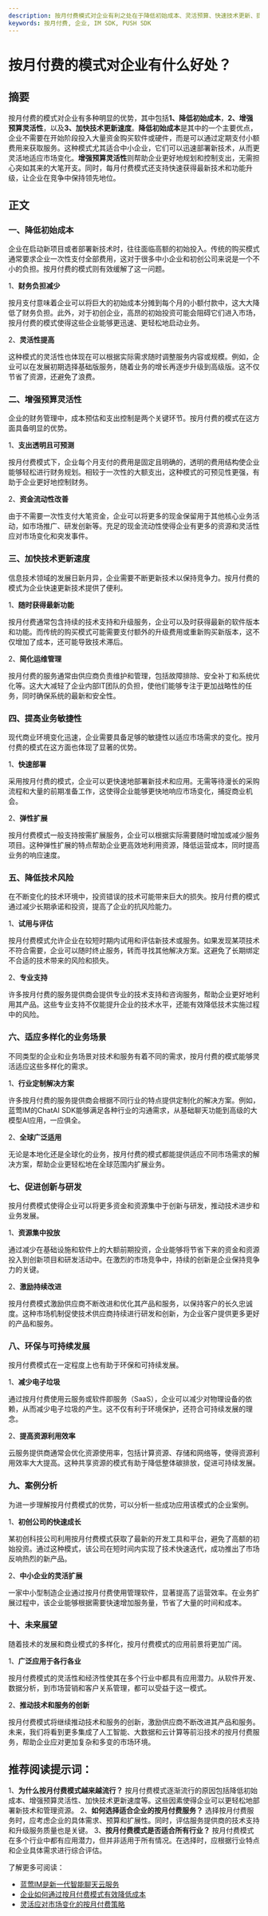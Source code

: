 ```yaml
---
description: 按月付费模式对企业有利之处在于降低初始成本、灵活预算、快速技术更新、提高敏捷性、降低风险、多样化适应、促进创新、环保可持续发展等。
keywords: 按月付费, 企业, IM SDK, PUSH SDK
---
```

# 按月付费的模式对企业有什么好处？

## 摘要

按月付费的模式对企业有多种明显的优势，其中包括**1、降低初始成本**，**2、增强预算灵活性**，以及**3、加快技术更新速度**。**降低初始成本**是其中的一个主要优点，企业不需要在开始阶段投入大量资金购买软件或硬件，而是可以通过定期支付小额费用来获取服务。这种模式尤其适合中小企业，它们可以迅速部署新技术，从而更灵活地适应市场变化。**增强预算灵活性**则帮助企业更好地规划和控制支出，无需担心突如其来的大笔开支。同时，每月付费模式还支持快速获得最新技术和功能升级，让企业在竞争中保持领先地位。

## 正文

### 一、降低初始成本

企业在启动新项目或者部署新技术时，往往面临高额的初始投入。传统的购买模式通常要求企业一次性支付全部费用，这对于很多中小企业和初创公司来说是一个不小的负担。按月付费的模式则有效缓解了这一问题。

1、**财务负担减少**

按月支付意味着企业可以将巨大的初始成本分摊到每个月的小额付款中，这大大降低了财务负担。此外，对于初创企业，高昂的初始投资可能会阻碍它们进入市场，按月付费的模式使得这些企业能够更迅速、更轻松地启动业务。

2、**灵活性提高**

这种模式的灵活性也体现在可以根据实际需求随时调整服务内容或规模。例如，企业可以在发展初期选择基础版服务，随着业务的增长再逐步升级到高级版。这不仅节省了资源，还避免了浪费。

### 二、增强预算灵活性

企业的财务管理中，成本预估和支出控制是两个关键环节。按月付费的模式在这方面具备明显的优势。

1、**支出透明且可预测**

按月付费模式下，企业每个月支付的费用是固定且明确的，透明的费用结构使企业能够轻松进行财务规划。相较于一次性的大额支出，这种模式的可预见性更强，有助于企业更好地控制财务。

2、**资金流动性改善**

由于不需要一次性支付大笔资金，企业可以将更多的现金保留用于其他核心业务活动，如市场推广、研发创新等。充足的现金流动性使得企业有更多的资源和灵活性应对市场变化和突发事件。

### 三、加快技术更新速度

信息技术领域的发展日新月异，企业需要不断更新技术以保持竞争力。按月付费的模式为企业快速更新技术提供了便利。

1、**随时获得最新功能**

按月付费通常包含持续的技术支持和升级服务，企业可以及时获得最新的软件版本和功能。而传统的购买模式可能需要支付额外的升级费用或重新购买新版本，这不仅增加了成本，还可能导致技术滞后。

2、**简化运维管理**

按月付费的服务通常由供应商负责维护和管理，包括故障排除、安全补丁和系统优化等。这大大减轻了企业内部IT团队的负担，使他们能够专注于更加战略性的任务，同时确保系统的最新和安全性。

### 四、提高业务敏捷性

现代商业环境变化迅速，企业需要具备足够的敏捷性以适应市场需求的变化。按月付费的模式在这方面也体现了显著的优势。

1、**快速部署**

采用按月付费的模式，企业可以更快速地部署新技术和应用。无需等待漫长的采购流程和大量的前期准备工作，这使得企业能够更快地响应市场变化，捕捉商业机会。

2、**弹性扩展**

按月付费模式一般支持按需扩展服务，企业可以根据实际需要随时增加或减少服务项目。这种弹性扩展的特点帮助企业更高效地利用资源，降低运营成本，同时提高业务的响应速度。

### 五、降低技术风险

在不断变化的技术环境中，投资错误的技术可能带来巨大的损失。按月付费的模式通过减少长期承诺和投资，提高了企业的抗风险能力。

1、**试用与评估**

按月付费模式允许企业在较短时期内试用和评估新技术或服务。如果发现某项技术不符合需要，企业可以随时终止服务，转而寻找其他解决方案。这避免了长期绑定不合适的技术带来的风险和损失。

2、**专业支持**

许多按月付费的服务提供商会提供专业的技术支持和咨询服务，帮助企业更好地利用其产品。这些专业支持不仅能提升企业的技术水平，还能有效降低技术实施过程中的风险。

### 六、适应多样化的业务场景

不同类型的企业和业务场景对技术和服务有着不同的需求，按月付费的模式能够灵活适应这些多样化的需求。

1、**行业定制解决方案**

许多按月付费的服务提供商会根据不同行业的特点提供定制化的解决方案。例如，蓝莺IM的ChatAI SDK能够满足各种行业的沟通需求，从基础聊天功能到高级的大模型AI应用，一应俱全。

2、**全球广泛适用**

无论是本地化还是全球化的业务，按月付费的模式都能提供适应不同市场需求的解决方案，帮助企业更轻松地在全球范围内扩展业务。

### 七、促进创新与研发

按月付费模式使得企业可以将更多资金和资源集中于创新与研发，推动技术进步和业务发展。

1、**资源集中投放**

通过减少在基础设施和软件上的大额前期投资，企业能够将节省下来的资金和资源投入到创新项目和研发活动中。在激烈的市场竞争中，持续的创新是企业保持竞争力的关键。

2、**激励持续改进**

按月付费模式激励供应商不断改进和优化其产品和服务，以保持客户的长久忠诚度。这种市场机制促使技术供应商持续进行研发和创新，为企业客户提供更多更好的产品和服务。

### 八、环保与可持续发展

按月付费模式在一定程度上也有助于环保和可持续发展。

1、**减少电子垃圾**

通过按月付费使用云服务或软件即服务（SaaS），企业可以减少对物理设备的依赖，从而减少电子垃圾的产生。这不仅有利于环境保护，还符合可持续发展的理念。

2、**提高资源利用效率**

云服务提供商通常会优化资源使用率，包括计算资源、存储和网络等，使得资源利用效率大大提高。这种共享资源的模式有助于降低整体碳排放，促进可持续发展。

### 九、案例分析

为进一步理解按月付费模式的优势，可以分析一些成功应用该模式的企业案例。

1、**初创公司的快速成长**

某初创科技公司利用按月付费模式获取了最新的开发工具和平台，避免了高额的初始投资。通过这种模式，该公司在短时间内实现了技术快速迭代，成功推出了市场反响热烈的新产品。

2、**中小企业的灵活扩展**

一家中小型制造企业通过按月付费使用管理软件，显著提高了运营效率。在业务扩展过程中，该企业能够根据需要快速增加服务量，节省了大量的时间和成本。

### 十、未来展望

随着技术的发展和商业模式的多样化，按月付费模式的应用前景将更加广阔。

1、**广泛应用于各行各业**

按月付费模式的灵活性和经济性使其在多个行业中都具有应用潜力。从软件开发、数据分析，到市场营销和客户关系管理，都可以受益于这一模式。

2、**推动技术和服务的创新**

按月付费模式将继续推动技术和服务的创新，激励供应商不断改进其产品和服务。未来，我们将看到更多集成了人工智能、大数据和云计算等前沿技术的按月付费服务，帮助企业应对更加复杂和多变的市场环境。

## 推荐阅读提示词：
1、**为什么按月付费模式越来越流行？**
   按月付费模式逐渐流行的原因包括降低初始成本、增强预算灵活性、加快技术更新速度等。这些因素使得企业可以更轻松地部署新技术和管理资源。
2、**如何选择适合企业的按月付费服务？**
   选择按月付费服务时，应考虑企业的具体需求、预算和扩展性。同时，评估服务提供商的技术支持和升级服务质量也是关键。
3、**按月付费模式是否适合所有行业？**
   按月付费模式在多个行业中都有应用潜力，但并非适用于所有情况。在选择时，应根据行业特点和企业具体需求进行综合评估。

了解更多可阅读：
- [蓝莺IM是新一代智能聊天云服务](https://www.lanyingim.com)
- [企业如何通过按月付费模式有效降低成本](https://lanying.link/doc/xxxxx)
- [灵活应对市场变化的按月付费策略](https://lanying.link/doc/xxxxx)